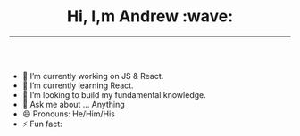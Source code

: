 <h1 align='center'> Hi, I,m Andrew :wave: </h1>

<hr />



<br />
<br />

- 🔭 I’m currently working on JS & React.
- 🌱 I’m currently learning React.
- 👯 I’m looking to build my fundamental knowledge.
- 💬 Ask me about ... Anything
- 😄 Pronouns: He/Him/His
- ⚡ Fun fact: 

[linkedin]: https://www.linkedin.com/in/andrew-peattie/
